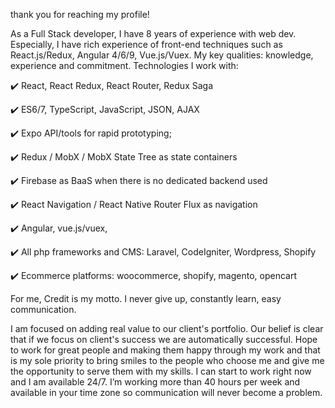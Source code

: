 thank you for reaching my profile!

As a Full Stack developer, I have 8 years of experience with web dev.
Especially, I have rich experience of front-end techniques such as React.js/Redux, Angular 4/6/9, Vue.js/Vuex.
My key qualities: knowledge, experience and commitment.
Technologies I work with:

✔️ React, React Redux, React Router, Redux Saga

✔️ ES6/7, TypeScript, JavaScript, JSON, AJAX

✔️ Expo API/tools for rapid prototyping;

✔️ Redux / MobX / MobX State Tree as state containers

✔️ Firebase as BaaS when there is no dedicated backend used

✔️ React Navigation / React Native Router Flux as navigation

✔️ Angular, vue.js/vuex,

✔️ All php frameworks and CMS: Laravel, CodeIgniter, Wordpress, Shopify

✔️ Ecommerce platforms: woocommerce, shopify, magento, opencart

For me, Credit is my motto.
I never give up, constantly learn, easy communication.

I am focused on adding real value to our client's portfolio.
Our belief is clear that if we focus on client's success we are automatically successful.
Hope to work for great people and making them happy through my work and that is my sole priority to bring smiles to the people who choose me and give me the opportunity to serve them with my skills.
I can start to work right now and I am available 24/7.
I’m working more than 40 hours per week and available in your time zone so communication will never become a problem.
